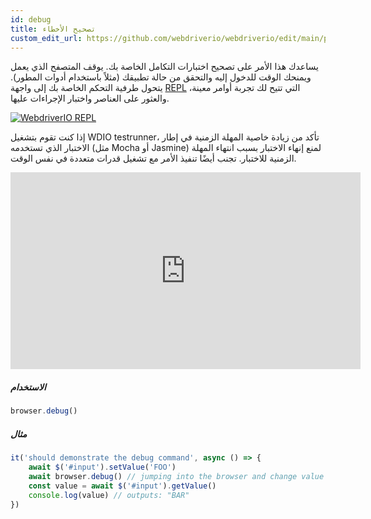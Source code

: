 ```yaml
---
id: debug
title: تصحيح الأخطاء
custom_edit_url: https://github.com/webdriverio/webdriverio/edit/main/packages/webdriverio/src/commands/browser/debug.ts
---
```


يساعدك هذا الأمر على تصحيح اختبارات التكامل الخاصة بك. يوقف المتصفح الذي يعمل ويمنحك الوقت للدخول إليه والتحقق من حالة تطبيقك (مثلاً باستخدام أدوات المطور).
يتحول طرفية التحكم الخاصة بك إلى واجهة [REPL](https://en.wikipedia.org/wiki/Read%E2%80%93eval%E2%80%93print_loop)
التي تتيح لك تجربة أوامر معينة، والعثور على العناصر واختبار الإجراءات عليها.

[![WebdriverIO REPL](https://webdriver.io/img/repl.gif)](https://webdriver.io/img/repl.gif)

إذا كنت تقوم بتشغيل WDIO testrunner، تأكد من زيادة خاصية المهلة الزمنية في إطار الاختبار
الذي تستخدمه (مثل Mocha أو Jasmine) لمنع إنهاء الاختبار بسبب انتهاء المهلة الزمنية للاختبار.
تجنب أيضًا تنفيذ الأمر مع تشغيل قدرات متعددة في نفس الوقت.

<iframe width="560" height="315" src="https://www.youtube.com/embed/xWwP-3B_YyE" frameborder="0" allowFullScreen></iframe>

##### الاستخدام

```js
browser.debug()
```

##### مثال

```js title="debug.js"
it('should demonstrate the debug command', async () => {
    await $('#input').setValue('FOO')
    await browser.debug() // jumping into the browser and change value of #input to 'BAR'
    const value = await $('#input').getValue()
    console.log(value) // outputs: "BAR"
})
```